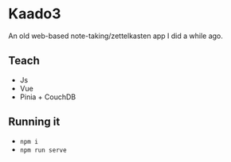 # Kaado3

An old web-based note-taking/zettelkasten app I did a while ago.


## Teach

- Js
- Vue
- Pinia + CouchDB

## Running it

- `npm i`
- `npm run serve`